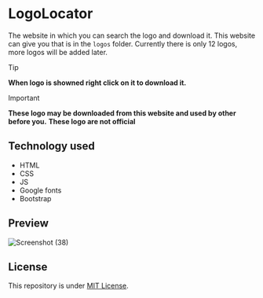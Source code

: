 # LogoLocator
The website in which you can search the logo and download it. This website can give you that is in the `logos` folder. Currently there is only 12 logos, more logos will be added later.

> [!TIP]
> **When logo is showned right click on it to download it.**

> [!IMPORTANT]
>**These logo may be downloaded from this website and used by other before you.**
> **These logo are not official**

## Technology used
- HTML
- CSS
- JS
- Google fonts
- Bootstrap

## Preview
![Screenshot (38)](https://github.com/Harshit2012/LogoLocator/assets/105143145/50f25edc-0126-4400-9915-5c0d671e9eae)

## License
This repository is under [MIT License](https://github.com/Harshit2012/LogoLocator?tab=MIT-1-ov-file#readme).
